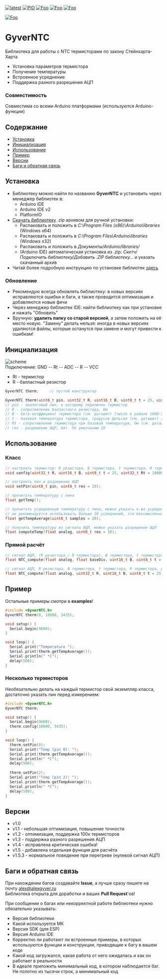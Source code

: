 [![latest](https://img.shields.io/github/v/release/GyverLibs/GyverNTC.svg?color=brightgreen)](https://github.com/GyverLibs/GyverNTC/releases/latest/download/GyverNTC.zip)
[![PIO](https://badges.registry.platformio.org/packages/gyverlibs/library/GyverNTC.svg)](https://registry.platformio.org/libraries/gyverlibs/GyverNTC)
[![Foo](https://img.shields.io/badge/Website-AlexGyver.ru-blue.svg?style=flat-square)](https://alexgyver.ru/)
[![Foo](https://img.shields.io/badge/%E2%82%BD%24%E2%82%AC%20%D0%9F%D0%BE%D0%B4%D0%B4%D0%B5%D1%80%D0%B6%D0%B0%D1%82%D1%8C-%D0%B0%D0%B2%D1%82%D0%BE%D1%80%D0%B0-orange.svg?style=flat-square)](https://alexgyver.ru/support_alex/)
[![Foo](https://img.shields.io/badge/README-ENGLISH-blueviolet.svg?style=flat-square)](https://github-com.translate.goog/GyverLibs/GyverNTC?_x_tr_sl=ru&_x_tr_tl=en)  

[![Foo](https://img.shields.io/badge/ПОДПИСАТЬСЯ-НА%20ОБНОВЛЕНИЯ-brightgreen.svg?style=social&logo=telegram&color=blue)](https://t.me/GyverLibs)

# GyverNTC
Библиотека для работы с NTC термисторами по закону Стейнхарта-Харта
- Установка параметров термистора
- Получение температуры
- Встроенное усреднение
- Поддержка разного разрешения АЦП

### Совместимость
Совместима со всеми Arduino платформами (используются Arduino-функции)

## Содержание
- [Установка](#install)
- [Инициализация](#init)
- [Использование](#usage)
- [Пример](#example)
- [Версии](#versions)
- [Баги и обратная связь](#feedback)

<a id="install"></a>
## Установка
- Библиотеку можно найти по названию **GyverNTC** и установить через менеджер библиотек в:
    - Arduino IDE
    - Arduino IDE v2
    - PlatformIO
- [Скачать библиотеку](https://github.com/GyverLibs/GyverNTC/archive/refs/heads/main.zip) .zip архивом для ручной установки:
    - Распаковать и положить в *C:\Program Files (x86)\Arduino\libraries* (Windows x64)
    - Распаковать и положить в *C:\Program Files\Arduino\libraries* (Windows x32)
    - Распаковать и положить в *Документы/Arduino/libraries/*
    - (Arduino IDE) автоматическая установка из .zip: *Скетч/Подключить библиотеку/Добавить .ZIP библиотеку…* и указать скачанный архив
- Читай более подробную инструкцию по установке библиотек [здесь](https://alexgyver.ru/arduino-first/#%D0%A3%D1%81%D1%82%D0%B0%D0%BD%D0%BE%D0%B2%D0%BA%D0%B0_%D0%B1%D0%B8%D0%B1%D0%BB%D0%B8%D0%BE%D1%82%D0%B5%D0%BA)
### Обновление
- Рекомендую всегда обновлять библиотеку: в новых версиях исправляются ошибки и баги, а также проводится оптимизация и добавляются новые фичи
- Через менеджер библиотек IDE: найти библиотеку как при установке и нажать "Обновить"
- Вручную: **удалить папку со старой версией**, а затем положить на её место новую. "Замену" делать нельзя: иногда в новых версиях удаляются файлы, которые останутся при замене и могут привести к ошибкам!


<a id="init"></a>
## Инициализация
![scheme](https://github.com/GyverLibs/GyverNTC/blob/main/docs/conn2.png)  
Подключение: GND -- Rt -- ADC -- R -- VCC
- Rt - термистор
- R - балластный резистор

```cpp
GyverNTC therm;     // пустой конструктор

GyverNTC therm(uint8_t pin, uint32_t R, uint16_t B, uint8_t t = 25, uint32_t Rt = 10000, uint8_t res = 10);
// pin - аналоговый пин, к которому подключен термистор
// R - сопротивление балластного резистора, Ом
// B - бета-коэффициент термистора (см. даташит) [число в районе 1000-5000]
// t - базовая температура термистора, градусов Цельсия (см. даташит) [обычно 25 градусов]
// Rt - сопротивление термистора при базовой температуре, Ом (см. даташит)
// res - разрешение АЦП, бит. По умолчанию 10
```

<a id="usage"></a>
## Использование
### Класс

```cpp
// настроить термистор: R резистора, B термистора, t термистора, R термистора
void config(uint32_t R, uint16_t B, uint8_t t = 25, uint32_t Rt = 10000);

// настроить пин и разрешение АЦП
void setPin(uint8_t pin, uint8_t res = 10);

// прочитать температуру с пина
float getTemp();

// прочитать усреднённую температуру с пина, можно указать к-во усреднений
// не рекомендуется использовать больше 20 усреднений, это бессмысленно. используйте внешний фильтр
float getTempAverage(uint8_t samples = 20);

// получить температуру из сигнала АЦП, можно указать разрешение АЦП
float computeTemp(float analog, uint8_t res = 10);
```

### Прямой расчёт

```cpp
// сигнал АЦП, (R резистора / R термистора), B термистора, t термистора, разрешение АЦП
float NTC_compute(float analog, float baseDiv, uint16_t B, uint8_t t = 25, uint8_t res = 10);

// сигнал АЦП, R резистора, B термистора, t термистора, R термистора, разрешение АЦП
float NTC_compute(float analog, uint32_t R, uint16_t B, uint8_t t = 25, uint32_t Rt = 10000, uint8_t res = 10);
```

<a id="example"></a>
## Пример
Остальные примеры смотри в **examples**!
```cpp
#include <GyverNTC.h>
GyverNTC therm(0, 10000, 3435);

void setup() {
  Serial.begin(9600);
}

void loop() {
  Serial.print("Temperature ");
  Serial.print(therm.getTempAverage());
  Serial.println(" *C");
  delay(500);
}
```

### Несколько термисторов
Необязательно делать на каждый термистор свой экземпляр класса, достаточно указать пин перед измерением:

```cpp
#include <GyverNTC.h>
GyverNTC therm;

void setup() {
  Serial.begin(9600);
  therm.config(10000, 3435);
}

void loop() {
  therm.setPin(0);
  Serial.print("Temp (pin 0): ");
  Serial.print(therm.getTempAverage());
  Serial.println(" *C");
  delay(500);
  
  therm.setPin(2);
  Serial.print("Temp (pin 2): ");
  Serial.print(therm.getTempAverage());
  Serial.println(" *C");
  delay(500);
}
```

<a id="versions"></a>
## Версии
- v1.0
- v1.1 - небольшая оптимизация, повышение точности
- v1.2 - оптимизация, поддержка 100к термисторов
- v1.3 - поддержка разного разрешения АЦП
- v1.4 - исправлена критическая ошибка!
- v1.5 - добавлена отдельная функция для расчёта
- v1.5.3 - нормальное поведение при перегреве (нулевой сигнал АЦП)

<a id="feedback"></a>
## Баги и обратная связь
При нахождении багов создавайте **Issue**, а лучше сразу пишите на почту [alex@alexgyver.ru](mailto:alex@alexgyver.ru)  
Библиотека открыта для доработки и ваших **Pull Request**'ов!


При сообщении о багах или некорректной работе библиотеки нужно обязательно указывать:
- Версия библиотеки
- Какой используется МК
- Версия SDK (для ESP)
- Версия Arduino IDE
- Корректно ли работают ли встроенные примеры, в которых используются функции и конструкции, приводящие к багу в вашем коде
- Какой код загружался, какая работа от него ожидалась и как он работает в реальности
- В идеале приложить минимальный код, в котором наблюдается баг. Не полотно из тысячи строк, а минимальный код
